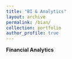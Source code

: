 ```yaml
---
title: "BI & Analytics"
layout: archive
permalink: /bian/
collection: portfolio
author_profile: true
---
```

**Financial Analytics**
